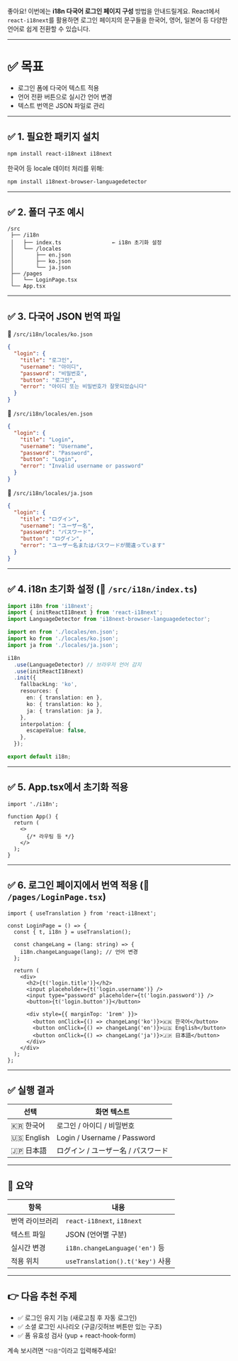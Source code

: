 좋아요! 이번에는 **i18n 다국어 로그인 페이지 구성** 방법을 안내드릴게요.
React에서 `react-i18next`를 활용하면 로그인 페이지의 문구들을 한국어, 영어, 일본어 등 다양한 언어로 쉽게 전환할 수 있습니다.

---

# ✅ 목표

* 로그인 폼에 다국어 텍스트 적용
* 언어 전환 버튼으로 실시간 언어 변경
* 텍스트 번역은 JSON 파일로 관리

---

## ✅ 1. 필요한 패키지 설치

```bash
npm install react-i18next i18next
```

한국어 등 locale 데이터 처리를 위해:

```bash
npm install i18next-browser-languagedetector
```

---

## ✅ 2. 폴더 구조 예시

```
/src
 ├── /i18n
 │   ├── index.ts                ← i18n 초기화 설정
 │   └── /locales
 │       ├── en.json
 │       ├── ko.json
 │       └── ja.json
 ├── /pages
 │   └── LoginPage.tsx
 └── App.tsx
```

---

## ✅ 3. 다국어 JSON 번역 파일

📄 `/src/i18n/locales/ko.json`

```json
{
  "login": {
    "title": "로그인",
    "username": "아이디",
    "password": "비밀번호",
    "button": "로그인",
    "error": "아이디 또는 비밀번호가 잘못되었습니다"
  }
}
```

📄 `/src/i18n/locales/en.json`

```json
{
  "login": {
    "title": "Login",
    "username": "Username",
    "password": "Password",
    "button": "Login",
    "error": "Invalid username or password"
  }
}
```

📄 `/src/i18n/locales/ja.json`

```json
{
  "login": {
    "title": "ログイン",
    "username": "ユーザー名",
    "password": "パスワード",
    "button": "ログイン",
    "error": "ユーザー名またはパスワードが間違っています"
  }
}
```

---

## ✅ 4. i18n 초기화 설정 (📄 `/src/i18n/index.ts`)

```ts
import i18n from 'i18next';
import { initReactI18next } from 'react-i18next';
import LanguageDetector from 'i18next-browser-languagedetector';

import en from './locales/en.json';
import ko from './locales/ko.json';
import ja from './locales/ja.json';

i18n
  .use(LanguageDetector) // 브라우저 언어 감지
  .use(initReactI18next)
  .init({
    fallbackLng: 'ko',
    resources: {
      en: { translation: en },
      ko: { translation: ko },
      ja: { translation: ja },
    },
    interpolation: {
      escapeValue: false,
    },
  });

export default i18n;
```

---

## ✅ 5. App.tsx에서 초기화 적용

```tsx
import './i18n';

function App() {
  return (
    <>
      {/* 라우팅 등 */}
    </>
  );
}
```

---

## ✅ 6. 로그인 페이지에서 번역 적용 (📄 `/pages/LoginPage.tsx`)

```tsx
import { useTranslation } from 'react-i18next';

const LoginPage = () => {
  const { t, i18n } = useTranslation();

  const changeLang = (lang: string) => {
    i18n.changeLanguage(lang); // 언어 변경
  };

  return (
    <div>
      <h2>{t('login.title')}</h2>
      <input placeholder={t('login.username')} />
      <input type="password" placeholder={t('login.password')} />
      <button>{t('login.button')}</button>

      <div style={{ marginTop: '1rem' }}>
        <button onClick={() => changeLang('ko')}>🇰🇷 한국어</button>
        <button onClick={() => changeLang('en')}>🇺🇸 English</button>
        <button onClick={() => changeLang('ja')}>🇯🇵 日本語</button>
      </div>
    </div>
  );
};
```

---

## ✅ 실행 결과

| 선택           | 화면 텍스트                      |
| ------------ | --------------------------- |
| 🇰🇷 한국어     | 로그인 / 아이디 / 비밀번호            |
| 🇺🇸 English | Login / Username / Password |
| 🇯🇵 日本語     | ログイン / ユーザー名 / パスワード        |

---

## 📌 요약

| 항목       | 내용                             |
| -------- | ------------------------------ |
| 번역 라이브러리 | `react-i18next`, `i18next`     |
| 텍스트 파일   | JSON (언어별 구분)                  |
| 실시간 변경   | `i18n.changeLanguage('en')` 등  |
| 적용 위치    | `useTranslation().t('key')` 사용 |

---

## 👉 다음 추천 주제

* ✅ 로그인 유지 기능 (새로고침 후 자동 로그인)
* ✅ 소셜 로그인 시나리오 (구글/깃허브 버튼만 있는 구조)
* ✅ 폼 유효성 검사 (yup + react-hook-form)

계속 보시려면 `"다음"`이라고 입력해주세요!
